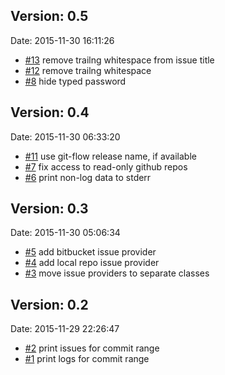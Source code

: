 
## Version: 0.5
Date: 2015-11-30 16:11:26

 * [#13] remove trailng whitespace from issue title
 * [#12] remove trailng whitespace
 * [#8] hide typed password

[#13]: https://github.com/aanatoly/git-changelog/issues/13
[#12]: https://github.com/aanatoly/git-changelog/issues/12
[#8]: https://github.com/aanatoly/git-changelog/issues/8

## Version: 0.4
Date: 2015-11-30 06:33:20

 * [#11] use git-flow release name, if available
 * [#7] fix access to read-only github repos
 * [#6] print non-log data to stderr

[#11]: https://github.com/aanatoly/git-changelog/issues/11
[#7]: https://github.com/aanatoly/git-changelog/issues/7
[#6]: https://github.com/aanatoly/git-changelog/issues/6

## Version: 0.3
Date: 2015-11-30 05:06:34

 * [#5] add bitbucket issue provider
 * [#4] add local repo issue provider
 * [#3] move issue providers to separate classes

[#5]: https://github.com/aanatoly/git-changelog/issues/5
[#4]: https://github.com/aanatoly/git-changelog/issues/4
[#3]: https://github.com/aanatoly/git-changelog/issues/3

## Version: 0.2
Date: 2015-11-29 22:26:47

 * [#2] print issues for commit range
 * [#1] print logs for commit range

[#2]: https://github.com/aanatoly/git-changelog/issues/2
[#1]: https://github.com/aanatoly/git-changelog/issues/1
